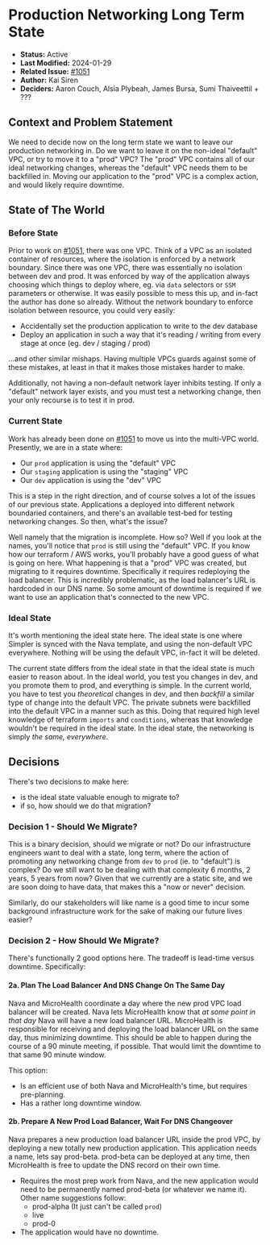# Production Networking Long Term State

- **Status:** Active
- **Last Modified:** 2024-01-29
- **Related Issue:** [#1051](https://github.com/HHS/simpler-grants-gov/issues/1051)
- **Author:** Kai Siren
- **Deciders:** Aaron Couch, Alsia Plybeah, James Bursa, Sumi Thaiveettil + ???

## Context and Problem Statement

We need to decide now on the long term state we want to leave our production networking in. Do we want to leave it on the non-ideal "default" VPC, or try to move it to a "prod" VPC? The "prod" VPC contains all of our ideal networking changes, whereas the "default" VPC needs them to be backfilled in. Moving our application to the "prod" VPC is a complex action, and would likely require downtime.

## State of The World

### Before State

Prior to work on [#1051](https://github.com/HHS/simpler-grants-gov/issues/1051), there was one VPC. Think of a VPC as an isolated container of resources, where the isolation is enforced by a network boundary. Since there was one VPC, there was essentially no isolation between dev and prod. It was enforced by way of the application always choosing which things to deploy where, eg. via `data` selectors or `SSM` parameters or otherwise. It was easily possible to mess this up, and in-fact the author has done so already. Without the network boundary to enforce isolation between resource, you could very easily:

- Accidentally set the production application to write to the dev database
- Deploy an application in such a way that it's reading / writing from every stage at once (eg. dev / staging / prod)

...and other similar mishaps. Having multiple VPCs guards against some of these mistakes, at least in that it makes those mistakes harder to make.

Additionally, not having a non-default network layer inhibits testing. If only a "default" network layer exists, and you must test a networking change, then your only recourse is to test it in prod.

### Current State

Work has already been done on [#1051](https://github.com/HHS/simpler-grants-gov/issues/1051) to move us into the multi-VPC world. Presently, we are in a state where:

- Our `prod` application is using the "default" VPC
- Our `staging` application is using the "staging" VPC
- Our `dev` application is using the "dev" VPC

This is a step in the right direction, and of course solves a lot of the issues of our previous state. Applications a deployed into different network boundaried containers, and there's an available test-bed for testing networking changes. So then, what's the issue?

Well namely that the migration is incomplete. How so? Well if you look at the names, you'll notice that `prod` is still using the "default" VPC. If you know how our terraform / AWS works, you'll probably have a good guess of what is going on here. What happening is that a "prod" VPC was created, but migrating to it requires downtime. Specifically it requires redeploying the load balancer. This is incredibly problematic, as the load balancer's URL is hardcoded in our DNS name. So some amount of downtime is required if we want to use an application that's connected to the new VPC.

### Ideal State

It's worth mentioning the ideal state here. The ideal state is one where Simpler is synced with the Nava template, and using the non-default VPC everywhere. Nothing will be using the default VPC, in-fact it will be deleted.

The current state differs from the ideal state in that the ideal state is much easier to reason about. In the ideal world, you test you changes in dev, and you promote them to prod, and everything is simple. In the current world, you have to test you *theoretical* changes in dev, and then *backfill* a similar type of change into the default VPC. The private subnets were backfilled into the default VPC in a manner such as this. Doing that required high level knowledge of terraform `imports` and `conditions`, whereas that knowledge wouldn't be required in the ideal state. In the ideal state, the networking is simply *the same, everywhere*.

## Decisions

There's two decisions to make here:

- is the ideal state valuable enough to migrate to?
- if so, how should we do that migration?

### Decision 1 - Should We Migrate?

This is a binary decision, should we migrate or not? Do our infrastructure engineers want to deal with a state, long term, where the action of promoting any networking change from `dev` to `prod` (ie. to "default") is complex? Do we still want to be dealing with that complexity 6 months, 2 years, 5 years from now? Given that we currently are a static site, and we are soon doing to have data, that makes this a "now or never" decision.

Similarly, do our stakeholders will like name is a good time to incur some background infrastructure work for the sake of making our future lives easier?

### Decision 2 - How Should We Migrate?

There's functionally 2 good options here. The tradeoff is lead-time versus downtime. Specifically:

#### 2a. Plan The Load Balancer And DNS Change On The Same Day

Nava and MicroHealth coordinate a day where the new prod VPC load balancer will be created. Nava lets MicroHealth know that *at some point in that day* Nava will have a new load balancer URL. MicroHealth is responsible for receiving and deploying the load balancer URL on the same day, thus minimizing downtime. This should be able to happen during the course of a 90 minute meeting, if possible. That would limit the downtime to that same 90 minute window.

This option:

- Is an efficient use of both Nava and MicroHealth's time, but requires pre-planning.
- Has a rather long downtime window.

#### 2b. Prepare A New Prod Load Balancer, Wait For DNS Changeover

Nava prepares a new production load balancer URL inside the prod VPC, by deploying a new totally new production application. This application needs a name, lets say prod-beta. prod-beta can be deployed at any time, then MicroHealth is free to update the DNS record on their own time.

- Requires the most prep work from Nava, and the new application would need to be permanently named prod-beta (or whatever we name it). Other name suggestions follow:
  - prod-alpha (It just can't be called `prod`)
  - live
  - prod-0
- The application would have no downtime.
